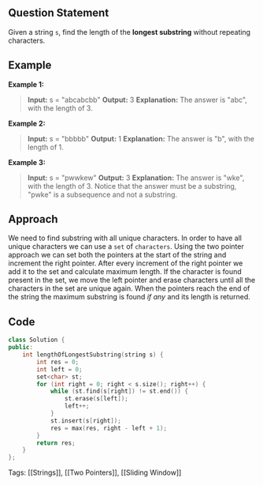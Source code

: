 ## Question Statement
Given a string `s`, find the length of the **longest substring** without repeating characters.

## Example
**Example 1:**
>**Input:** s = "abcabcbb"
>**Output:** 3
>**Explanation:** The answer is "abc", with the length of 3.

**Example 2:**
>**Input:** s = "bbbbb"
>**Output:** 1
>**Explanation:** The answer is "b", with the length of 1.

**Example 3:**
>**Input:** s = "pwwkew"
>**Output:** 3
>**Explanation:** The answer is "wke", with the length of 3.
>Notice that the answer must be a substring, "pwke" is a subsequence and not a substring.

## Approach 
We need to find substring with all unique characters. In order to have all unique characters we can use a `set` of `characters`. Using the two pointer approach we can set both the pointers at the start of the string and increment the right pointer. After every increment of the right pointer we add it to the set and calculate maximum length. If the character is found present in the set, we move the left pointer and erase characters until all the characters in the set are unique again. When the pointers reach the end of the string the maximum substring is found *if any* and its length is returned.
## Code
```cpp
class Solution {
public:
    int lengthOfLongestSubstring(string s) {
        int res = 0;
        int left = 0;
        set<char> st;
        for (int right = 0; right < s.size(); right++) {
            while (st.find(s[right]) != st.end()) {
                st.erase(s[left]);
                left++;
            }
            st.insert(s[right]);
            res = max(res, right - left + 1);
        }
        return res;
    }
};
```
Tags: [[Strings]], [[Two Pointers]], [[Sliding Window]]